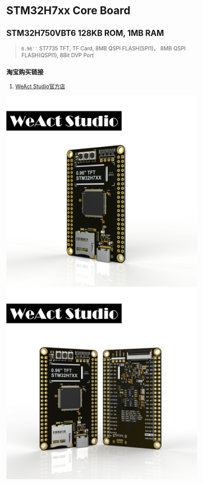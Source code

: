 # STM32H7xx Core Board 
## STM32H750VBT6 128KB ROM, 1MB RAM
> `0.96''` ST7735 TFT, TF Card, 8MB QSPI FLASH(SPI1)， 8MB QSPI FLASH(QSPI1), 8Bit DVP Port

### 淘宝购买链接
1. [WeAct Studio官方店](https://shop118454188.taobao.com/index.htm?spm=2013.1.w5002-17867322799.2.212f5cb16nqwNP)

![](Images/STM32H750VB_1.jpg)
![](Images/STM32H750VB_2.jpg)



